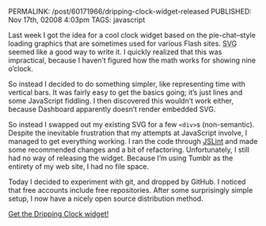 PERMALINK: /post/60171966/dripping-clock-widget-released
PUBLISHED: Nov 17th, 02008 4:03pm
TAGS: javascript

Last week I got the idea for a cool clock widget based on the pie-chat–style
loading graphics that are sometimes used for various Flash sites.
<abbr class="smallcaps" title="Scalable Vector Graphics">SVG</abbr> seemed like
a good way to write it. I quickly realized that this was impractical, because I
haven’t figured how the math works for showing nine o’clock.

So instead I decided to do something simpler, like representing time with
vertical bars. It was fairly easy to get the basics going; it’s just lines and
some JavaScript fiddling. I then discovered this wouldn’t work either, because
Dashboard apparently doesn’t render embedded
<abbr class="smallcaps">SVG</abbr>.

So instead I swapped out my existing <abbr class="smallcaps">SVG</abbr> for a
few `<div>`s (non-semantic). Despite the inevitable frustration that my
attempts at JavaScript involve, I managed to get everything working. I ran the
code through [JSLint][jslint] and made some recommended changes and a bit of
refactoring. Unfortunately, I still had no way of releasing the widget. Because
I’m using Tumblr as the entirety of my web site, I had no file space.

 [jslint]: http://www.jslint.com/

Today I decided to experiment with git, and dropped by GitHub. I noticed that
free accounts include free repositories. After some surprisingly simple setup,
I now have a nicely open source distribution method.

[Get the Dripping Clock widget!][dc]

 [dc]: http://github.com/stilist/dripping-clock/tree/master
